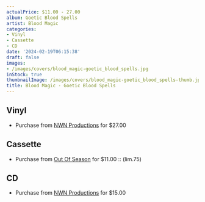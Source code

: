 ```yaml
---
actualPrice: $11.00 - 27.00
album: Goetic Blood Spells
artist: Blood Magic
categories:
- Vinyl
- Cassette
- CD
date: '2024-02-19T06:15:38'
draft: false
images:
- /images/covers/blood_magic-goetic_blood_spells.jpg
inStock: true
thumbnailImage: /images/covers/blood_magic-goetic_blood_spells-thumb.jpg
title: Blood Magic - Goetic Blood Spells
---
```


## Vinyl
* Purchase from [NWN Productions](http://shop.nwnprod.com/index.php?route=product/product&path=75&product_id=47303&sort=pd.name&order=ASC) for $27.00
## Cassette
* Purchase from [Out Of Season](https://www.outofseasonlabel.com/products/blood-magic-goetic-blood-spells-cassette-tape-lim-75) for $11.00 :: (lim.75)
## CD
* Purchase from [NWN Productions](http://shop.nwnprod.com/index.php?route=product/product&path=93&product_id=46221&sort=pd.name&order=ASC) for $15.00
